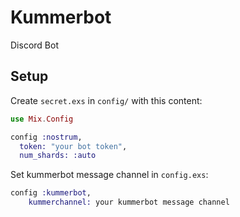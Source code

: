 # Kummerbot

Discord Bot

## Setup

Create `secret.exs` in `config/` with this content:

```elixir
use Mix.Config

config :nostrum,
  token: "your bot token",
  num_shards: :auto
```

Set kummerbot message channel in `config.exs`:

```elixir
config :kummerbot,
    kummerchannel: your kummerbot message channel
```
